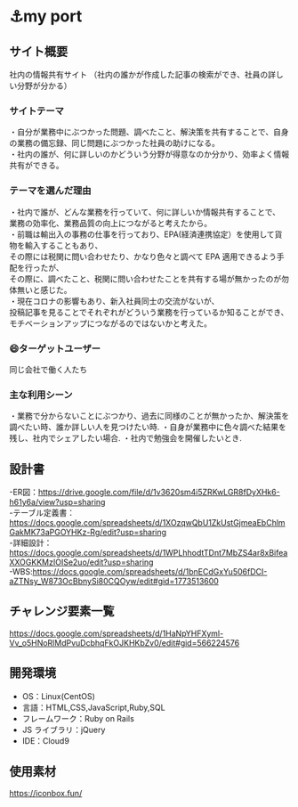 # :anchor:my port

## サイト概要

社内の情報共有サイト
（社内の誰かが作成した記事の検索ができ、社員の詳しい分野が分かる）

### サイトテーマ

・自分が業務中にぶつかった問題、調べたこと、解決策を共有することで、自身の業務の備忘録、同じ問題にぶつかった社員の助けになる。  
・社内の誰が、何に詳しいのかどういう分野が得意なのか分かり、効率よく情報共有ができる。

### テーマを選んだ理由

・社内で誰が、どんな業務を行っていて、何に詳しいか情報共有することで、  
業務の効率化、業務品質の向上につながると考えたから。  
・前職は輸出入の事務の仕事を行っており、EPA(経済連携協定）を使用して貨物を輸入することもあり、  
その際には税関に問い合わせたり、かなり色々と調べて EPA 適用できるよう手配を行ったが、  
その際に、調べたこと、税関に問い合わせたことを共有する場が無かったのが勿体無いと感じた。  
・現在コロナの影響もあり、新入社員同士の交流がないが、  
投稿記事を見ることでそれぞれがどういう業務を行っているか知ることができ、  
モチベーションアップにつながるのではないかと考えた。

### 😄ターゲットユーザー

同じ会社で働く人たち

### 主な利用シーン

・業務で分からないことにぶつかり、過去に同様のことが無かったか、解決策を調べたい時、誰か詳しい人を見つけたい時. 
・自身が業務中に色々調べた結果を残し、社内でシェアしたい場合. 
・社内で勉強会を開催したいとき. 

## 設計書

-ER図：https://drive.google.com/file/d/1v3620sm4i5ZRKwLGR8fDyXHk6-h61y6a/view?usp=sharing  
-テーブル定義書：https://docs.google.com/spreadsheets/d/1XOzqwQbU1ZkUstGjmeaEbChlmGakMK73aPGOYHKz-Rg/edit?usp=sharing  
-詳細設計：https://docs.google.com/spreadsheets/d/1WPLhhodtTDnt7MbZS4ar8xBifeaXXOGKKMzIOISe2uo/edit?usp=sharing  
-WBS:https://docs.google.com/spreadsheets/d/1bnECdGxYu506fDCI-aZTNsy_W873OcBbnySi80CQOyw/edit#gid=1773513600  

## チャレンジ要素一覧
https://docs.google.com/spreadsheets/d/1HaNpYHFXyml-Vv_o5HNoRlMdPvuDcbhqFkOJKHKbZv0/edit#gid=566224576

## 開発環境

- OS：Linux(CentOS)
- 言語：HTML,CSS,JavaScript,Ruby,SQL
- フレームワーク：Ruby on Rails
- JS ライブラリ：jQuery
- IDE：Cloud9

## 使用素材

https://iconbox.fun/
